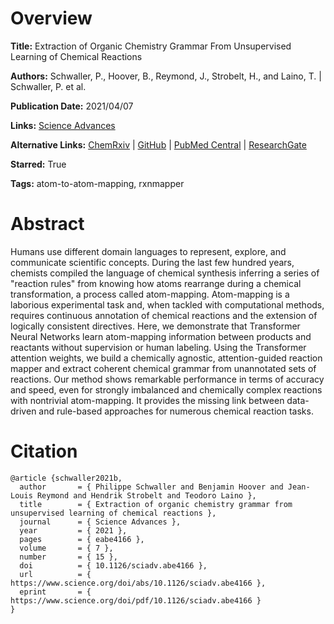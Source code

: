 # Overview
**Title:**
Extraction of Organic Chemistry Grammar From Unsupervised Learning of Chemical Reactions

**Authors:**
Schwaller, P., Hoover, B., Reymond, J., Strobelt, H., and Laino, T. |
Schwaller, P. et al.

**Publication Date:**
2021/04/07

**Links:**
[Science Advances](https://www.science.org/doi/10.1126/sciadv.abe4166)

**Alternative Links:**
[ChemRxiv](https://chemrxiv.org/engage/chemrxiv/article-details/60c74b2aee301c3c2cc79dac) |
[GitHub](https://github.com/rxn4chemistry/rxnmapper) |
[PubMed Central](https://www.ncbi.nlm.nih.gov/pmc/articles/PMC8026122) |
[ResearchGate](https://www.researchgate.net/publication/350712225_Extraction_of_organic_chemistry_grammar_from_unsupervised_learning_of_chemical_reactions)

**Starred:**
True

**Tags:**
atom-to-atom-mapping, rxnmapper


# Abstract
Humans use different domain languages to represent, explore, and communicate scientific concepts.
During the last few hundred years, chemists compiled the language of chemical synthesis inferring a series of "reaction rules" from knowing how atoms rearrange during a chemical transformation, a process called atom-mapping.
Atom-mapping is a laborious experimental task and, when tackled with computational methods, requires continuous annotation of chemical reactions and the extension of logically consistent directives.
Here, we demonstrate that Transformer Neural Networks learn atom-mapping information between products and reactants without supervision or human labeling.
Using the Transformer attention weights, we build a chemically agnostic, attention-guided reaction mapper and extract coherent chemical grammar from unannotated sets of reactions.
Our method shows remarkable performance in terms of accuracy and speed, even for strongly imbalanced and chemically complex reactions with nontrivial atom-mapping.
It provides the missing link between data-driven and rule-based approaches for numerous chemical reaction tasks.


# Citation
```
@article {schwaller2021b,
  author       = { Philippe Schwaller and Benjamin Hoover and Jean-Louis Reymond and Hendrik Strobelt and Teodoro Laino },
  title        = { Extraction of organic chemistry grammar from unsupervised learning of chemical reactions },
  journal      = { Science Advances },
  year         = { 2021 },
  pages        = { eabe4166 },
  volume       = { 7 },
  number       = { 15 },
  doi          = { 10.1126/sciadv.abe4166 },
  url          = { https://www.science.org/doi/abs/10.1126/sciadv.abe4166 },
  eprint       = { https://www.science.org/doi/pdf/10.1126/sciadv.abe4166 }
}
```
